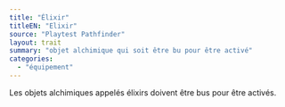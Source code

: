 ```yaml
---
title: "Élixir"
titleEN: "Elixir"
source: "Playtest Pathfinder"
layout: trait
summary: "objet alchimique qui soit être bu pour être activé"
categories:
  - "équipement"
---
```

Les objets alchimiques appelés élixirs doivent être bus pour être activés.
